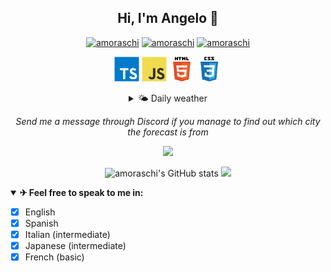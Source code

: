 <h2 align="center">Hi, I'm Angelo 👋</h2>

<p align="center">
  <a href="https://github.com/amoraschi"><img src="https://img.shields.io/badge/DISCORD-amoraschi-7289da?style=for-the-badge" alt="amoraschi"></a>
  <a href="https://github.com/amoraschi"><img src="https://hits.sh/github.com/amoraschi.svg?style=for-the-badge" alt="amoraschi"></a>
  <a href="https://github.com/amoraschi"><img src="https://img.shields.io/static/v1?label=Currently%20learning&message=react | typescript&color=blue&style=for-the-badge" alt="amoraschi" href=""></a>
</p>

<p align="center">
  <img src="https://raw.githubusercontent.com/devicons/devicon/master/icons/typescript/typescript-original.svg" alt="typescript" width="40" height="40"/>
  <img src="https://raw.githubusercontent.com/devicons/devicon/master/icons/javascript/javascript-original.svg" alt="javascript" width="40" height="40"/>
  <img src="https://raw.githubusercontent.com/devicons/devicon/master/icons/html5/html5-original-wordmark.svg" alt="html5" width="40" height="40"/>
  <img src="https://raw.githubusercontent.com/devicons/devicon/master/icons/css3/css3-original-wordmark.svg" alt="css3" width="40" height="40"/>
</p>

<!-- WEATHER -->
<details align="center">
  <summary>🌤️ Daily weather</summary>
  <p align="center">
    <a href="https://www.weatherapi.com/" target="_blank">
      <img src="https://cdn.weatherapi.com/weather/64x64/day/113.png" alt="Weather icon">
    </a>
    <br />
    <strong>2023/08/02 15:15</strong>
    <br />
    <strong>Today's forecast</strong>
    <br />
    Sunny - 33 ºC (91.4 ºF)
    <p align="center">🔼 41.1 ºC (106 ºF) 🔽 19.8 ºC (67.6 ºF)</p>
    <details align="center">
      <summary>🕐 Hourly forecast</summary>
      <img src="https://raw.githubusercontent.com/amoraschi/amoraschi/master/data/hourly1.png" alt="Hourly forecast">
      <img src="https://raw.githubusercontent.com/amoraschi/amoraschi/master/data/hourly2.png" alt="Hourly forecast">
    </details>
    <details align="center">
      <summary>🌍 Planetary information</summary>
      <p align="center">
        Sunrise - 07:29 AM
        <br />
        Sunset - 09:31 PM
        <br />
        Moon phase - Waning Gibbous
        <br />
        Moon illumination - 100%
      </p>
    </details>
  </p>
  <em>Powered by <a href="https://www.weatherapi.com/" title="Free Weather API">WeatherAPI.com</a></em>
  <p align="center"><em>Send me a message through Discord if you manage to find out which city the forecast is from</em></p>
</details>
<!-- WEATHER END -->

<p align="center"><em>Send me a message through Discord if you manage to find out which city the forecast is from</em></p>

<p align="center">
  <img src="https://discord.c99.nl/widget/theme-2/329599889174691841.png">
</p>

<p align="center">
  <img src="https://github-readme-stats.vercel.app/api?username=amoraschi&show_icons=true&hide=&count_private=true&title_color=0891b2&text_color=ffffff&icon_color=0891b2&bg_color=1c1917&hide_border=true&show_icons=true" alt="amoraschi's GitHub stats" width="420px"/>
  <img src="https://github-readme-streak-stats.herokuapp.com/?user=amoraschi&stroke=ffffff&background=1c1917&ring=0891b2&fire=0891b2&currStreakNum=ffffff&currStreakLabel=0891b2&sideNums=ffffff&sideLabels=ffffff&dates=ffffff&hide_border=true" width="420px"/>
</p>

<details open>
  <summary><strong>✈ Feel free to speak to me in:</strong></summary>

  - [x] English
  - [x] Spanish
  - [x] Italian (intermediate)
  - [x] Japanese (intermediate)
  - [x] French (basic)
</details>
